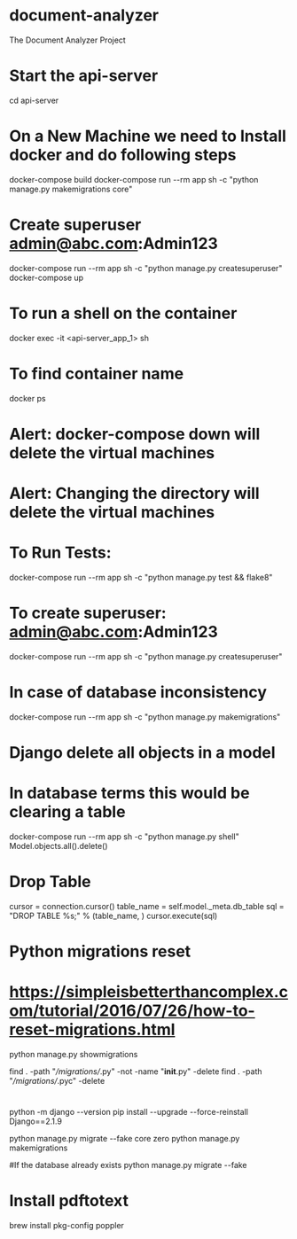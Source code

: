 # document-analyzer
The Document Analyzer Project 

# Start the api-server
cd api-server

# On a New Machine we need to Install docker and do following steps
docker-compose build 
docker-compose run --rm app sh -c "python manage.py makemigrations core"

# Create superuser admin@abc.com:Admin123
docker-compose run --rm app sh -c "python manage.py createsuperuser"
docker-compose up


# To run a shell on the container
docker exec -it <api-server_app_1> sh

# To find container name
docker ps 


# Alert: docker-compose down will delete the virtual machines
# Alert: Changing the directory will delete the virtual machines

# To Run Tests:
docker-compose run --rm app sh -c "python manage.py test && flake8"

# To create superuser: admin@abc.com:Admin123
docker-compose run --rm app sh -c "python manage.py createsuperuser"
 
# In case of database inconsistency
docker-compose run --rm app sh -c "python manage.py makemigrations"


# Django delete all objects in a model
# In database terms this would be clearing a table
docker-compose run --rm app sh -c "python manage.py shell"
Model.objects.all().delete()

# Drop Table
cursor = connection.cursor()
table_name = self.model._meta.db_table
sql = "DROP TABLE %s;" % (table_name, )
cursor.execute(sql)

# Python migrations reset
# https://simpleisbetterthancomplex.com/tutorial/2016/07/26/how-to-reset-migrations.html
python manage.py showmigrations

find . -path "*/migrations/*.py" -not -name "__init__.py" -delete
find . -path "*/migrations/*.pyc"  -delete   
#
python -m django --version
pip install --upgrade --force-reinstall  Django==2.1.9

python manage.py migrate --fake core zero
python manage.py makemigrations

#If the database already exists
python manage.py migrate --fake


# Install pdftotext
brew install pkg-config poppler